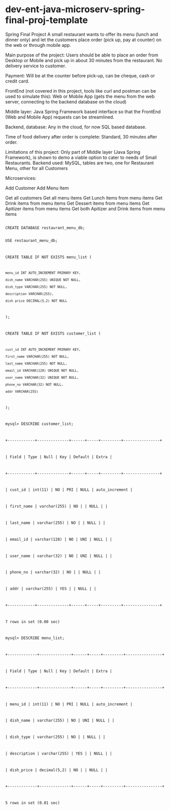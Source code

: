 # dev-ent-java-microserv-spring-final-proj-template
Spring Final Project 
  A small restaurant wants to offer its menu (lunch and dinner only) and let the customers place order (pick up, pay at counter) on the web or through mobile app. 

Main purpose of the project: 
  Users should be able to place an order from Desktop or Mobile and pick up in about 30 minutes from the restaurant. No delivery service to customer.
  
Payment: 
  Will be at the counter before pick-up, can be cheque, cash or credit card.
  
FrontEnd (not covered in this project, tools like curl and postman can be used to simulate this): 
  Web or Mobile App (gets the menu from the web server, connecting to the backend database on the cloud)

Middle layer: 
  Java Spring Framework based interface so that the FrontEnd (Web and Mobile App) requests can be streamlined.

Backend, database: 
  Any in the cloud, for now SQL based database.

Time of food delivery after order is complete: Standard, 30 minutes after order.

Limitations of this project:
  Only part of Middle layer (Java Spring Framework), is shown to demo a viable option to cater to needs of Small Restaurants.
Backend used: MySQL, tables are two, one for Restaurant Menu, other for all Customers

Microservices:

  Add Customer
  Add Menu Item

  Get all customers
  Get all menu items
  Get Lunch items from menu items
  Get Drink items from menu items
  Get Dessert items from menu items
  Get Apitizer items from menu items
  Get both Apitizer and Drink items from menu items

<code>
CREATE DATABASE restaurant_menu_db;

USE restaurant_menu_db;

CREATE TABLE IF NOT EXISTS menu_list (

    menu_id INT AUTO_INCREMENT PRIMARY KEY,

    dish_name VARCHAR(255) UNIQUE NOT NULL,
    
    dish_type VARCHAR(255) NOT NULL,
    
    description VARCHAR(255),
    
    dish_price DECIMAL(5,2) NOT NULL
    
);

CREATE TABLE IF NOT EXISTS customer_list (

    cust_id INT AUTO_INCREMENT PRIMARY KEY,
    
    first_name VARCHAR(255) NOT NULL,
    
    last_name VARCHAR(255) NOT NULL,
    
    email_id VARCHAR(128) UNIQUE NOT NULL,
    
    user_name VARCHAR(32) UNIQUE NOT NULL,
    
    phone_no VARCHAR(32) NOT NULL,
    
    addr VARCHAR(255)
    
);


mysql> DESCRIBE customer_list;

+------------+--------------+------+-----+---------+----------------+

| Field      | Type         | Null | Key | Default | Extra          |

+------------+--------------+------+-----+---------+----------------+

| cust_id    | int(11)      | NO   | PRI | NULL    | auto_increment |

| first_name | varchar(255) | NO   |     | NULL    |                |

| last_name  | varchar(255) | NO   |     | NULL    |                |

| email_id   | varchar(128) | NO   | UNI | NULL    |                |

| user_name  | varchar(32)  | NO   | UNI | NULL    |                |

| phone_no   | varchar(32)  | NO   |     | NULL    |                |

| addr       | varchar(255) | YES  |     | NULL    |                |

+------------+--------------+------+-----+---------+----------------+

7 rows in set (0.00 sec)



mysql> DESCRIBE menu_list;                                                      

+-------------+--------------+------+-----+---------+----------------+

| Field       | Type         | Null | Key | Default | Extra          |

+-------------+--------------+------+-----+---------+----------------+

| menu_id     | int(11)      | NO   | PRI | NULL    | auto_increment |

| dish_name   | varchar(255) | NO   | UNI | NULL    |                |

| dish_type   | varchar(255) | NO   |     | NULL    |                |

| description | varchar(255) | YES  |     | NULL    |                |

| dish_price  | decimal(5,2) | NO   |     | NULL    |                |

+-------------+--------------+------+-----+---------+----------------+

5 rows in set (0.01 sec)

</code>
